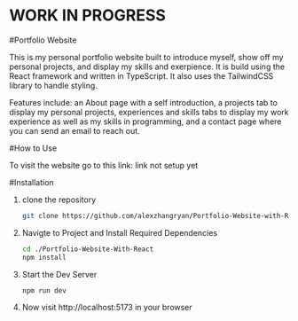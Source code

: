 # WORK IN PROGRESS

#Portfolio Website

This is my personal portfolio website built to introduce myself, show off my personal projects, and display my skills and exerpience. It is build using the React framework and written in TypeScript. It also uses the TailwindCSS library to handle styling.

Features include: an About page with a self introduction, a projects tab to display my personal projects, experiences and skills tabs to display my work experience as well as my skills in programming, and a contact page where you can send an email to reach out.

#How to Use

To visit the website go to this link: link not setup yet

#Installation
1. clone the repository
   ```bash
   git clone https://github.com/alexzhangryan/Portfolio-Website-with-React
   ```
2. Navigte to Project and Install Required Dependencies
   ```bash
   cd ./Portfolio-Website-With-React
   npm install
   ```
3. Start the Dev Server
   ```bash
   npm run dev
   ```
4. Now visit http://localhost:5173 in your browser
